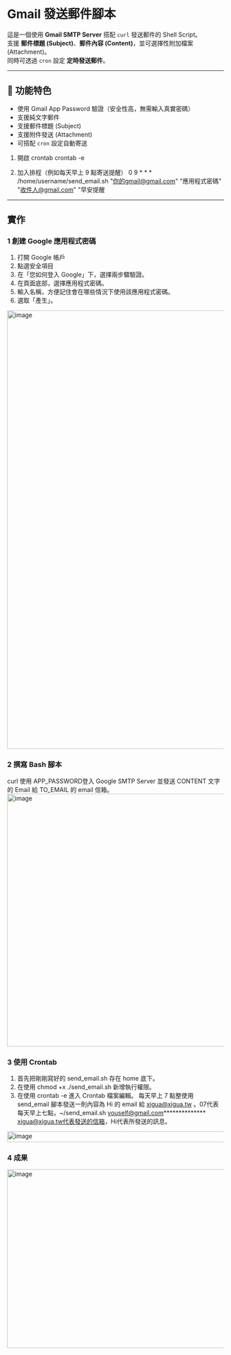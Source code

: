 # Gmail 發送郵件腳本

這是一個使用 **Gmail SMTP Server** 搭配 `curl` 發送郵件的 Shell Script。  
支援 **郵件標題 (Subject)**、**郵件內容 (Content)**，並可選擇性附加檔案 (Attachment)。  
同時可透過 `cron` 設定 **定時發送郵件**。

---

## 📌 功能特色
- 使用 Gmail App Password 驗證（安全性高，無需輸入真實密碼）
- 支援純文字郵件
- 支援郵件標題 (Subject)
- 支援附件發送 (Attachment)
- 可搭配 `cron` 設定自動寄送
1. 開啟 crontab
crontab -e

2. 加入排程（例如每天早上 9 點寄送提醒）
0 9 * * * /home/username/send_email.sh "你的gmail@gmail.com" "應用程式密碼" "收件人@gmail.com" "早安提醒

---
## 實作
### 1 創建 Google 應用程式密碼
1. 打開 Google 帳戶
2. 點選安全項目
3. 在「您如何登入 Google」下，選擇兩步驟驗證。
4. 在頁面底部，選擇應用程式密碼。
5. 輸入名稱，方便記住會在哪些情況下使用該應用程式密碼。
6. 選取「產生」。
<img width="1323" height="1018" alt="image" src="https://github.com/user-attachments/assets/ecd34cb0-e955-4567-9f73-84aadf3112c9" />

### 2 撰寫 Bash 腳本
curl 使用 APP_PASSWORD登入 Google SMTP Server 並發送 CONTENT 文字的 Email 給 TO_EMAIL 的 email 信箱。
<img width="1228" height="587" alt="image" src="https://github.com/user-attachments/assets/3e7bca16-d014-4366-934e-2173236b9758" />

### 3 使用 Crontab
1. 首先把剛剛寫好的 send_email.sh 存在 home 底下。
2. 在使用 chmod +x ./send_email.sh 新增執行權限。
3. 在使用 crontab -e 進入 Crontab 檔案編輯。 每天早上 7 點整使用 send_email 腳本發送一則內容為 Hi 的 email 給 xigua@xigua.tw 。07代表每天早上七點，~/send_email.sh youself@gmail.com************** xigua@xigua.tw代表發送的信箱，Hi代表所發送的訊息。
<img width="835" height="25" alt="image" src="https://github.com/user-attachments/assets/3db01e18-51da-4030-81a2-2ef2a8e92641" />

### 4 成果
<img width="591" height="415" alt="image" src="https://github.com/user-attachments/assets/c15f3705-6350-4061-b92c-4756532bffeb" />

